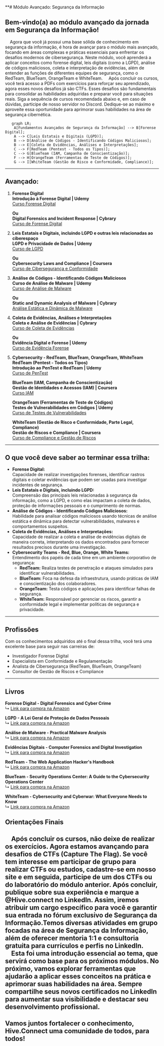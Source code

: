 **# Módulo Avançado: Segurança da Informação

## Bem-vindo(a) ao módulo avançado da jornada em Segurança da Informação!  
&nbsp;&nbsp;&nbsp;&nbsp;Agora que você já possui uma base sólida de conhecimento em segurança da informação, é hora de avançar para o módulo mais avançado, focando em áreas complexas e práticas essenciais para enfrentar os desafios modernos de cibersegurança. Neste módulo, você aprenderá a aplicar conceitos como forense digital, leis digitais (como a LGPD), análise de códigos maliciosos, coleta e interpretação de evidências, além de entender as funções de diferentes equipes de segurança, como o RedTeam, BlueTeam, OrangeTeam e WhiteTeam.
&nbsp;&nbsp;&nbsp;&nbsp;Após concluir os cursos, você terá acesso a PDFs com exercícios para reforçar seu aprendizado, agora esses novos desafios já são CTFs. Esses desafios são fundamentais para consolidar as habilidades adquiridas e preparar você para situações reais. Siga a sequência de cursos recomendada abaixo e, em caso de dúvidas, participe de nosso servidor no Discord. Dedique-se ao máximo e aproveite essa oportunidade para aprimorar suas habilidades na área de segurança cibernética.

```mermaid
   graph LR;
    A[Fundamentos Avançados de Segurança da Informação] --> B[Forense Digital];
    A --> C[Leis Estatais e Digitais (LGPD)];
    B --> D[Análise de Códigos - Identificando Códigos Maliciosos];
    B --> E[Coleta de Evidências, Análises e Interpretações];
    C --> F[RedTeam (Pentest - Todos os Tipos)];
    C --> G[BlueTeam (IAM, Campanha de Conscientização)];
    F --> H[OrangeTeam (Ferramentas de Teste de Códigos)];
    G --> I[WhiteTeam (Gestão de Risco e Conformidade, Compliance)];
```
---

## Avançado:

1. **Forense Digital**  
   **Introdução à Forense Digital | Udemy**  
   [Curso Forense Digital](https://www.udemy.com/course/digital-forensics-foundations/)

   **Ou**  
   **Digital Forensics and Incident Response | Cybrary**  
   [Curso de Forense Digital](https://www.cybrary.it/course/digital-forensics-and-incident-response/)

2. **Leis Estatais e Digitais, incluindo LGPD e outras leis relacionadas ao ciberespaço**  
   **LGPD e Privacidade de Dados | Udemy**  
   [Curso de LGPD](https://www.udemy.com/course/lgpd-lei-geral-de-protecao-de-dados-pessoais/)

   **Ou**  
   **Cybersecurity Laws and Compliance | Coursera**  
   [Curso de Cibersegurança e Conformidade](https://www.coursera.org/learn/cybersecurity-laws)

3. **Análise de Códigos - Identificando Códigos Maliciosos**  
   **Curso de Análise de Malware | Udemy**  
   [Curso de Análise de Malware](https://www.udemy.com/course/malware-analysis/)

   **Ou**  
   **Static and Dynamic Analysis of Malware | Cybrary**  
   [Análise Estática e Dinâmica de Malware](https://www.cybrary.it/course/malware-analysis/)

4. **Coleta de Evidências, Análises e Interpretações**  
   **Coleta e Análise de Evidências | Cybrary**  
   [Curso de Coleta de Evidências](https://www.cybrary.it/course/evidence-collection/)

   **Ou**  
   **Evidência Digital e Forense | Udemy**  
   [Curso de Evidência Forense](https://www.udemy.com/course/digital-evidence-collection-forensics/)

5. **Cybersecurity - RedTeam, BlueTeam, OrangeTeam, WhiteTeam**  
   **RedTeam (Pentest - Todos os Tipos)**  
   **Introdução ao PenTest e RedTeam | Udemy**  
   [Curso de PenTest](https://www.udemy.com/course/ethical-hacking-the-complete-course/)

   **BlueTeam (IAM, Campanha de Conscientização)**  
   **Gestão de Identidades e Acessos (IAM) | Coursera**  
   [Curso IAM](https://www.coursera.org/learn/identity-access-management)

   **OrangeTeam (Ferramentas de Teste de Códigos)**  
   **Testes de Vulnerabilidades em Códigos | Udemy**  
   [Curso de Testes de Vulnerabilidades](https://www.udemy.com/course/penetration-testing-vulnerabilities/)

   **WhiteTeam (Gestão de Risco e Conformidade, Parte Legal, Compliance)**  
   **Gestão de Riscos e Compliance | Coursera**  
   [Curso de Compliance e Gestão de Riscos](https://www.coursera.org/learn/risk-management-compliance)

---

## O que você deve saber ao terminar essa trilha:

- **Forense Digital:**  
   Capacidade de realizar investigações forenses, identificar rastros digitais e coletar evidências que podem ser usadas para investigar incidentes de segurança.
- **Leis Estatais e Digitais, incluindo LGPD:**  
   Compreensão das principais leis relacionadas à segurança da informação, como a LGPD, e como elas impactam a coleta de dados, proteção de informações pessoais e o cumprimento de normas.
- **Análise de Códigos - Identificando Códigos Maliciosos:**  
   Habilidade para analisar códigos maliciosos usando técnicas de análise estática e dinâmica para detectar vulnerabilidades, malwares e comportamentos suspeitos.
- **Coleta de Evidências, Análises e Interpretações:**  
   Capacidade de realizar a coleta e análise de evidências digitais de maneira correta, interpretando os dados encontrados para fornecer resultados precisos durante uma investigação.
- **Cybersecurity Teams - Red, Blue, Orange, White Teams:**  
   Entendimento dos papéis de cada time em um ambiente corporativo de segurança:
   - **RedTeam:** Realiza testes de penetração e ataques simulados para identificar vulnerabilidades.
   - **BlueTeam:** Foca na defesa da infraestrutura, usando práticas de IAM e conscientização dos colaboradores.
   - **OrangeTeam:** Testa códigos e aplicações para identificar falhas de segurança.
   - **WhiteTeam:** Responsável por gerenciar os riscos, garantir a conformidade legal e implementar políticas de segurança e privacidade.

---

## Profissões  
Com os conhecimentos adquiridos até o final dessa trilha, você terá uma excelente base para seguir nas carreiras de:

- Investigador Forense Digital  
- Especialista em Conformidade e Regulamentação  
- Analista de Cibersegurança (RedTeam, BlueTeam, OrangeTeam)  
- Consultor de Gestão de Riscos e Compliance

---

## Livros

**Forense Digital - Digital Forensics and Cyber Crime**  
↳ [Link para compra na Amazon](https://www.amazon.com.br/Digital-Forensics-Cyber-Crime-Principles/dp/0128030723)

**LGPD - A Lei Geral de Proteção de Dados Pessoais**  
↳ [Link para compra na Amazon](https://www.amazon.com.br/LGPD-Geral-Proteção-Dados-Pessoais/dp/6555527383)

**Análise de Malware - Practical Malware Analysis**  
↳ [Link para compra na Amazon](https://www.amazon.com.br/Practical-Malware-Analysis-Dissecting-Malicious/dp/1593272899)

**Evidências Digitais - Computer Forensics and Digital Investigation**  
↳ [Link para compra na Amazon](https://www.amazon.com.br/Computer-Forensics-Digital-Investigation-Miller/dp/0367335326)

**RedTeam - The Web Application Hacker's Handbook**  
↳ [Link para compra na Amazon](https://www.amazon.com.br/Web-Application-Hackers-Handbook-Exploiting/dp/1118026470)

**BlueTeam - Security Operations Center: A Guide to the Cybersecurity Operations Center**  
↳ [Link para compra na Amazon](https://www.amazon.com.br/Security-Operations-Center-Cybersecurity/dp/012805201X)

**WhiteTeam - Cybersecurity and Cyberwar: What Everyone Needs to Know**  
↳ [Link para compra na Amazon](https://www.amazon.com.br/Cybersecurity-Cyberwar-Everyone-Needs-Know/dp/0199918098)


## Orientações Finais
&nbsp;&nbsp;&nbsp;&nbsp;Após concluir os cursos, não deixe de realizar os exercícios. Agora estamos avançando para desafios de CTFs (Capture The Flag). Se você tem interesse em participar de grupo para realizar CTFs ou estudos, cadastre-se em nosso site e em seguida, participe de um dos CTFs ou do laboratório do módulo anterior. Após concluir, publique sobre sua experiência e marque a @Hive.connect no LinkedIn. Assim, iremos atribuir um cargo específico para você e garantir sua entrada no fórum exclusivo de Segurança da Informação.Temos diversas atividades em grupo focadas na área de Segurança da Informação, além de oferecer mentoria 1:1 e consultoria gratuita para currículos e perfis no LinkedIn.
&nbsp;&nbsp;&nbsp;&nbsp;Esta foi uma introdução essencial ao tema, que servirá como base para os próximos módulos. No próximo, vamos explorar ferramentas que ajudarão a aplicar esses conceitos na prática e aprimorar suas habilidades na área. Sempre compartilhe seus novos certificados no LinkedIn para aumentar sua visibilidade e destacar seu desenvolvimento profissional.  
---  

## Vamos juntos fortalecer o conhecimento, Hive.Connect uma comunidade de todos, para todos!
